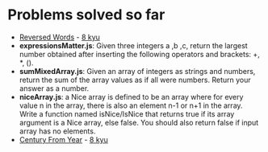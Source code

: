 # Problems solved so far
* [Reversed Words](./reversedWords.js) - [8 kyu](https://www.codewars.com/kata/reversed-words/)
* **expressionsMatter.js**: Given three integers a ,b ,c, return the largest number obtained after inserting the following operators and brackets: +, *, ().
* **sumMixedArray.js**: Given an array of integers as strings and numbers, return the sum of the array values as if all were numbers. Return your answer as a number.
* **niceArray.js**: a Nice array is defined to be an array where for every value n in the array, there is also an element n-1 or n+1 in the array. Write a function named isNice/IsNice that returns true if its array argument is a Nice array, else false. You should also return false if input array has no elements.
* [Century From Year](./centuryFromYears.js) - [8 kyu](https://www.codewars.com/kata/century-from-year/)
